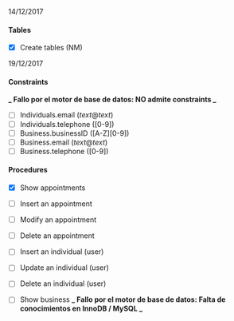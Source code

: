 14/12/2017
#### Tables
  - [x] Create tables (NM)
  
19/12/2017
#### Constraints
**_ Fallo por el motor de base de datos: NO admite constraints _**
  - [ ] Individuals.email (_text_@_text_)
  - [ ] Individuals.telephone (\[0-9])
  - [ ] Business.businessID (\[A-Z]\[0-9])
  - [ ] Business.email (_text_@_text_)
  - [ ] Business.telephone (\[0-9])
#### Procedures
  - [x] Show appointments
 
  - [ ] Insert an appointment
  - [ ] Modify an appointment
  - [ ] Delete an appointment
  - [ ] Insert an individual (user)
  - [ ] Update an individual (user)
  - [ ] Delete an individual (user)
  - [ ] Show business
  **_ Fallo por el motor de base de datos: Falta de conocimientos en InnoDB / MySQL _**
  
